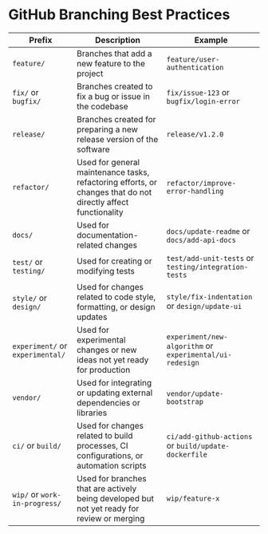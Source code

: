 # GitHub Branching Best Practices

| Prefix                           | Description                                                                                                   | Example                                                  |
| -------------------------------- | ------------------------------------------------------------------------------------------------------------- | -------------------------------------------------------- |
| `feature/`                       | Branches that add a new feature to the project                                                                | `feature/user-authentication`                            |
| `fix/` or `bugfix/`              | Branches created to fix a bug or issue in the codebase                                                        | `fix/issue-123` or `bugfix/login-error`                  |
| `release/`                       | Branches created for preparing a new release version of the software                                          | `release/v1.2.0`                                         |
| `refactor/`                      | Used for general maintenance tasks, refactoring efforts, or changes that do not directly affect functionality | `refactor/improve-error-handling`                        |
| `docs/`                          | Used for documentation-related changes                                                                        | `docs/update-readme` or `docs/add-api-docs`              |
| `test/` or `testing/`            | Used for creating or modifying tests                                                                          | `test/add-unit-tests` or `testing/integration-tests`     |
| `style/` or `design/`            | Used for changes related to code style, formatting, or design updates                                         | `style/fix-indentation` or `design/update-ui`            |
| `experiment/` or `experimental/` | Used for experimental changes or new ideas not yet ready for production                                       | `experiment/new-algorithm` or `experimental/ui-redesign` |
| `vendor/`                        | Used for integrating or updating external dependencies or libraries                                           | `vendor/update-bootstrap`                                |
| `ci/` or `build/`                | Used for changes related to build processes, CI configurations, or automation scripts                         | `ci/add-github-actions` or `build/update-dockerfile`     |
| `wip/` or `work-in-progress/`    | Used for branches that are actively being developed but not yet ready for review or merging                   | `wip/feature-x`                                          |

